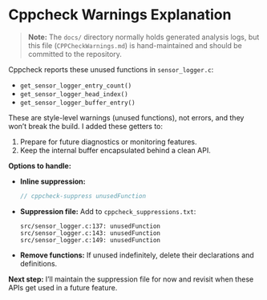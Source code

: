 # Cppcheck Warnings Explanation

> **Note:** The `docs/` directory normally holds generated analysis logs, but this file (`CPPCheckWarnings.md`) is hand-maintained and should be committed to the repository.

Cppcheck reports these unused functions in `sensor_logger.c`:

* `get_sensor_logger_entry_count()`
* `get_sensor_logger_head_index()`
* `get_sensor_logger_buffer_entry()`

These are style-level warnings (unused functions), not errors, and they won’t break the build. I added these getters to:

1. Prepare for future diagnostics or monitoring features.
2. Keep the internal buffer encapsulated behind a clean API.

**Options to handle:**

* **Inline suppression:**

  ```c
  // cppcheck-suppress unusedFunction
  ```
* **Suppression file:** Add to `cppcheck_suppressions.txt`:

  ```text
  src/sensor_logger.c:137: unusedFunction
  src/sensor_logger.c:143: unusedFunction
  src/sensor_logger.c:149: unusedFunction
  ```
* **Remove functions:** If unused indefinitely, delete their declarations and definitions.

**Next step:**
I’ll maintain the suppression file for now and revisit when these APIs get used in a future feature.
